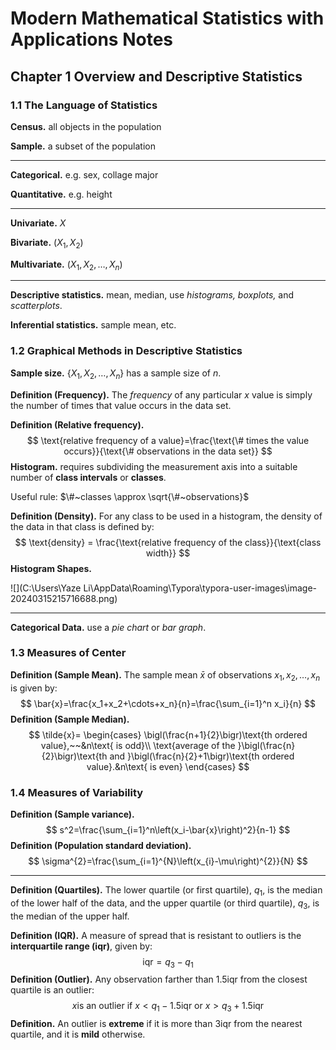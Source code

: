# Modern Mathematical Statistics with Applications Notes

## Chapter 1 Overview and Descriptive Statistics

### 1.1 The Language of Statistics

**Census.** all objects in the population

**Sample.** a subset of the population

------

**Categorical.** e.g. sex, collage major

**Quantitative.** e.g. height

------

**Univariate.** $X$

**Bivariate.** $(X_1,X_2)$​

**Multivariate.** $(X_1,X_2,\ldots,X_n)$ 

------

**Descriptive statistics.** mean, median, use *histograms, boxplots,* and *scatterplots*.

**Inferential statistics.** sample mean, etc.



### 1.2 Graphical Methods in Descriptive Statistics

**Sample size.** $\{X_1,X_2,\ldots,X_n\}$ has a sample size of $n$.

**Definition (Frequency).** The *frequency* of any particular $x$ value is simply the number of times that value occurs in the data set.

**Definition (Relative frequency).** 
$$
\text{relative frequency of a value}=\frac{\text{\# times the value occurs}}{\text{\# observations in the data set}}
$$
**Histogram.** requires subdividing the measurement axis into a suitable number of **class intervals** or **classes**.

Useful rule: $\#~classes \approx \sqrt{\#~observations}$

**Definition (Density).** For any class to be used in a histogram, the density of the data in that class is defined by:
$$
\text{density} = \frac{\text{relative frequency of the class}}{\text{class width}}
$$
**Histogram Shapes.** 

![](C:\Users\Yaze Li\AppData\Roaming\Typora\typora-user-images\image-20240315215716688.png)

------

**Categorical Data.** use a *pie chart* or *bar graph*.

### 1.3 Measures of Center

**Definition (Sample Mean).** The sample mean $\bar{x}$ of observations $x_1, x_2, \ldots, x_n$ is given by:
$$
\bar{x}=\frac{x_1+x_2+\cdots+x_n}{n}=\frac{\sum_{i=1}^n x_i}{n}
$$
**Definition (Sample Median).** 
$$
\tilde{x}= \begin{cases}
\bigl(\frac{n+1}{2}\bigr)\text{th ordered value},~~&n\text{ is odd}\\
\text{average of the }\bigl(\frac{n}{2}\bigr)\text{th and }\bigl(\frac{n}{2}+1\bigr)\text{th ordered value}.&n\text{ is even}
\end{cases}
$$

### 1.4 Measures of Variability

**Definition (Sample variance).** 
$$
s^2=\frac{\sum_{i=1}^n\left(x_i-\bar{x}\right)^2}{n-1}
$$
**Definition (Population standard deviation).** 
$$
\sigma^{2}=\frac{\sum_{i=1}^{N}\left(x_{i}-\mu\right)^{2}}{N}
$$

------

**Definition (Quartiles).** The lower quartile (or first quartile), $q_1$, is the median of the lower half of the data, and the upper quartile (or third quartile), $q_3$, is the median of the upper half.

**Definition (IQR).** A measure of spread that is resistant to outliers is the **interquartile range (iqr)**, given by:
$$
\text{iqr}=q_3-q_1
$$
**Definition (Outlier).** Any observation farther than 1.5iqr from the closest quartile is an outlier:
$$
x \text{is an outlier if }x<q_1-1.5\text{iqr or }x>q_3+1.5\text{iqr}
$$
**Definition.** An outlier is **extreme** if it is more than 3iqr from the nearest quartile, and it is **mild** otherwise.